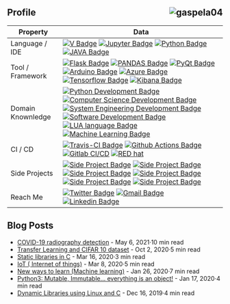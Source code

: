 ## Profile  <img src="https://komarev.com/ghpvc/?username=gaspela04&color=brightgreen&style=plastic" alt="gaspela04" align="right">
Property                 | Data  
-------------------------|------
Language / IDE           | [![V Badge](https://img.shields.io/badge/-Visual%20Studio-A8B9CC?style=flat&logo=C&logoColor=white)](https://github.com/search?q=user%3Agaspela04&type=Repositories) [![Jupyter Badge](https://img.shields.io/badge/-Jupyter-FFC300?style=flat&logo=Jupyter&logoColor=white)](https://github.com/search?q=user%3Agaspela04&type=Repositories) [![Python Badge](https://img.shields.io/badge/-PyCharm-3776AB?style=flat&logo=Python&logoColor=white)](https://github.com/search?q=user%3Agaspela04&type=Repositories) [![JAVA Badge](https://img.shields.io/badge/-Eclipse-007396?style=flat&logo=JAVA&logoColor=white)](https://github.com/search?q=user%3Agaspela04&type=Repositories)
Tool / Framework         | [![Flask Badge](https://img.shields.io/badge/-Flask-FFC300?style=flat&logo=Flask&logoColor=white)](https://flask.palletsprojects.com/en/1.1.x/) [![PANDAS Badge](https://img.shields.io/badge/-PANDAS-5C2D91?style=flat&logo=Pandas&logoColor=white)](https://github.com/search?q=user%3Agaspela04&type=Repositories) [![PyQt Badge](https://img.shields.io/badge/-PyQt-41CD52?style=flat&logo=Qt&logoColor=white)](https://github.com/search?q=user%3Agaspela04&type=Repositories) [![Arduino Badge](https://img.shields.io/badge/-Arduino-00979D?style=flat&logo=Arduino&logoColor=white)](https://github.com/search?q=user%3Agaspela04&type=Repositories) [![Azure Badge](https://img.shields.io/badge/-Microsoft%20Azure-0089D6?style=flat&logo=Microsoft-Azure&logoColor=white)](https://github.com/search?q=user%3Agaspela04&type=Repositories) [![Tensorflow Badge](https://img.shields.io/badge/-Tensorflow-F2BD1A?style=flat&logo=Tensorflow&logoColor=white)](https://github.com/search?q=user%3Agaspela04&type=Repositories) [![Kibana Badge](https://img.shields.io/badge/-Kibana-E8478B?style=flat&logo=Kibana&logoColor=white)](https://github.com/search?q=user%3Agaspela04&type=Repositories)
Domain Knownledge        | [![Python Development Badge](https://img.shields.io/badge/-Python-DAF7A6?style=flat&logoColor=white)](https://github.com/search?q=user%3Agaspela04&type=Repositories) [![Computer Science Development Badge](https://img.shields.io/badge/-Computer%20Science-FAB040?style=flat&logoColor=white)](https://github.com/search?q=user%3Agaspela04&type=Repositories) [![System Engineering Development Badge](https://img.shields.io/badge/-System%20Engineering-4C8CBF?style=flat&logoColor=white)](https://github.com/search?q=user%3Agaspela04&type=Repositories) [![Software Development Badge](https://img.shields.io/badge/-Software%20Development-FF6600?style=flat&logoColor=white)](https://github.com/search?q=user%3Agaspela04&type=Repositories) [![LUA language Badge](https://img.shields.io/badge/-LUA%20language-036CB5?style=flat&logoColor=white)](https://github.com/search?q=user%3Agaspela04&type=Repositories) [![Machine Learning Badge](https://img.shields.io/badge/-Machine%20Learning-01D277?style=flat&logoColor=white)](https://github.com/Gaspela04/holbertonschool-machine_learning)
CI / CD                  | [![Travis-CI Badge](https://img.shields.io/badge/-Travis%20CI-3EAAAF?style=flat&logo=Travis-CI&logoColor=white)](https://github.com/gaspela04/gaspela04) [![Github Actions Badge](https://img.shields.io/badge/-Github%20Actions-2088FF?style=flat&logo=Github-Actions&logoColor=white)](https://github.com/gaspela04/gaspela04) [![Gitlab CI/CD](https://img.shields.io/badge/-Gitlab%20CI/CD-FCA121?style=flat&logo=GitLab&logoColor=white)](https://github.com/gaspela04/gaspela04) [![RED hat](https://img.shields.io/badge/-Redhat-BE0000?style=flat&logo=Red-hat&logoColor=white)](https://github.com/gaspela04/gaspela04)
Side Projects            | [![Side Project Badge](https://img.shields.io/badge/-PrinTF%20C-A8B9CC?style=flat&logoColor=white)](https://github.com/Gaspela04/Printf) [![Side Project Badge](https://img.shields.io/badge/-Monty%20C-A8B9CC?style=flat&logoColor=white)](https://github.com/Gaspela04/Monty) [![Side Project Badge](https://img.shields.io/badge/-Simple%20Shell%20C-A8B9CC?style=flat&logoColor=white)](https://github.com/Gaspela04/Simple_shell) [![Side Project Badge](https://img.shields.io/badge/-Project%20Nativo%20JS-A8B9CC?style=flat&logoColor=white)](https://github.com/Gaspela04/Nativo) [![Side Project Badge](https://img.shields.io/badge/-AirBnB%20JS-A8B9CC?style=flat&logoColor=white)](https://github.com/Gaspela04/AirBnB_clone_v4) [![Side Project Badge](https://img.shields.io/badge/-XRay%20Classifier%20Pneumonia%20COVID19-A8B9CC?style=flat&logoColor=white)](https://github.com/Gaspela/Xray-classifier-Pneumonia-detection-COVID19) 
Reach Me                 | [![Twitter Badge](https://img.shields.io/badge/-Gaspela-00acee?style=flat&logo=twitter&logoColor=white)](https://twitter.com/gaspela) [![Gmail Badge](https://img.shields.io/badge/-Email_Contact-e54448?style=flat&logo=Gmail&logoColor=white)](mailto:samirmillanorozco@hotmail.com) [![Linkedin Badge](https://img.shields.io/badge/-Samirmillan-blue?style=flat&logo=Linkedin&logoColor=white)](https://www.linkedin.com/in/gaspela/)

## Blog Posts
<!-- blog start -->
* [COVID-19 radiography detection](https://samirmillanorozco.medium.com/covid-19-radiography-detection-4ff589c4ee33) - May 6, 2021·10 min read
* [Transfer Learning and CIFAR 10 dataset](https://medium.com/@samirmillanorozco/transfer-learning-and-cifar-10-dataset-cefc81eff75b) - Oct 2, 2020·5 min read
* [Static libraries in C](https://medium.com/@samirmillanorozco/static-libraries-in-c-a15331005cd7) - Mar 16, 2020·3 min read
* [IoT ( Internet of things)](https://medium.com/@samirmillanorozco/iot-internet-of-things-87aad699a2a6) - Mar 8, 2020·5 min read
* [New ways to learn (Machine learning)](https://medium.com/@samirmillanorozco/new-ways-to-learn-machine-learning-ed4ab9a98918) - Jan 26, 2020·7 min read
* [Python3: Mutable, Immutable… everything is an object!](https://medium.com/@samirmillanorozco/python3-mutable-immutable-everything-is-an-object-1268de245096) - Jan 17, 2020·4 min read
* [Dynamic Libraries using Linux and C](https://medium.com/@samirmillanorozco/dynamic-libraries-using-linux-and-c-ed6c9aea8b47) - Dec 16, 2019·4 min read
<!-- blog end -->
